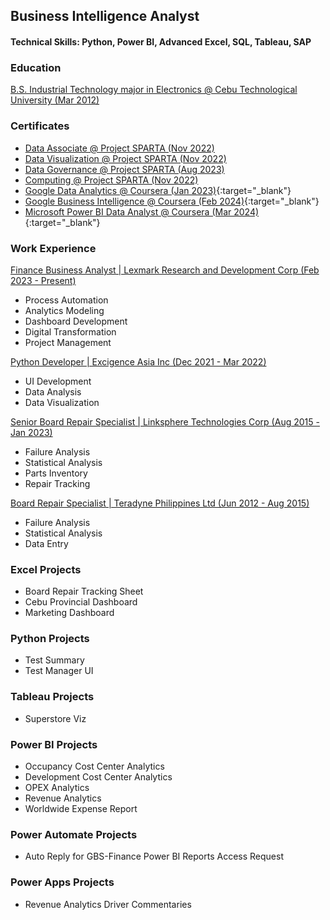 ## Business Intelligence Analyst

#### Technical Skills: Python, Power BI, Advanced Excel, SQL, Tableau, SAP

### Education
[B.S. Industrial Technology major in Electronics @ Cebu Technological University (Mar 2012)](diploma.md)

### Certificates
- [Data Associate @ Project SPARTA (Nov 2022)](dataassociatecertificate.md)
- [Data Visualization @ Project SPARTA (Nov 2022)](datavisualization.md)
- [Data Governance @ Project SPARTA (Aug 2023)](datagovernance.md)
- [Computing @ Project SPARTA (Nov 2022)](computing.md)
- [Google Data Analytics @ Coursera (Jan 2023)](https://www.credly.com/badges/cf025b53-5775-4123-8da3-77bb869c4ace){:target="_blank"}
- [Google Business Intelligence @ Coursera (Feb 2024)](https://www.credly.com/badges/783d501a-01f2-4398-bada-7657c21a0281){:target="_blank"}
- [Microsoft Power BI Data Analyst @ Coursera (Mar 2024)](https://www.coursera.org/account/accomplishments/specialization/certificate/WMZL7QFCQ4TP){:target="_blank"}

### Work Experience
[Finance Business Analyst | Lexmark Research and Development Corp (Feb 2023 - Present)](lexmark.md)
- Process Automation
- Analytics Modeling
- Dashboard Development
- Digital Transformation
- Project Management

[Python Developer | Excigence Asia Inc (Dec 2021 - Mar 2022)](excigence.md)
- UI Development
- Data Analysis
- Data Visualization

[Senior Board Repair Specialist | Linksphere Technologies Corp (Aug 2015 - Jan 2023)](linksphere.md)
- Failure Analysis
- Statistical Analysis
- Parts Inventory
- Repair Tracking

[Board Repair Specialist | Teradyne Philippines Ltd (Jun 2012 - Aug 2015)](teradyne.md)
- Failure Analysis
- Statistical Analysis
- Data Entry
  
### Excel Projects
- Board Repair Tracking Sheet
- Cebu Provincial Dashboard
- Marketing Dashboard
  
### Python Projects
- Test Summary
- Test Manager UI

### Tableau Projects
- Superstore Viz

### Power BI Projects
- Occupancy Cost Center Analytics
- Development Cost Center Analytics
- OPEX Analytics
- Revenue Analytics
- Worldwide Expense Report

### Power Automate Projects
- Auto Reply for GBS-Finance Power BI Reports Access Request

### Power Apps Projects
- Revenue Analytics Driver Commentaries


